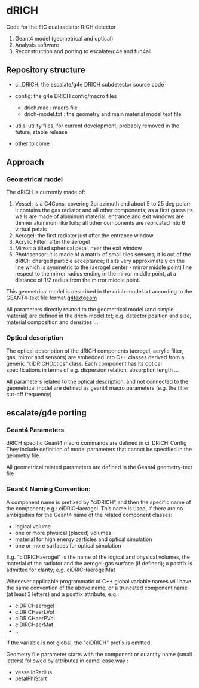 # dRICH

Code for the EIC dual radiator RICH detector
1. Geant4 model (geometrical and optical)
1. Analysis software
1. Reconstruction
and porting to escalate/g4e and fun4all

## Repository structure

* ci_DRICH: the escalate/g4e DRICH subdetector source code

* config: the g4e DRICH config/macro files
  * drich.mac : macro file
  * drich-model.txt : the geometry and main material model text file

* utils: utility files, for current development; probably removed in the future, stable release

* other to come

## Approach

### Geometrical model

The dRICH is currently made of:
1. Vessel: is a G4Cons, covering 2pi azimuth and about 5 to 25 deg polar; 
   it contains the gas radiator and all other components; as a first guess its walls are made of aluminum material, 
   entrance and exit windows are thinner aluminum like foils; all other components are replicated into 6 virtual petals
1. Aerogel: the first radiator just after the entrance window
1. Acrylic Filter: after the aerogel
1. Mirror: a tilted spherical petal, near the exit window
1. Photosensor: it is made of a matrix of small tiles sensors; it is out of the dRICH charged particle acceptance; 
   it sits very approximately on the line which is symmetric to the (aerogel center - mirror middle point) line respect to the mirror radius ending in the mirror middle point, at a distance of 1/2 radius from the mirror middle point.

This geometrical model is described in the drich-model.txt according to the GEANT4-text file format [g4textgeom](https://geant4.web.cern.ch/sites/geant4.web.cern.ch/files/geant4/collaboration/working_groups/geometry/docs/textgeom/textgeom.pdf)

All parameters directly related to the geometrical model (and simple material) are defined in the drich-model.txt; e.g. detector position and size, material composition and densities ...

### Optical description

The optical description of the dRICH components (aerogel, acrylic filter, gas, mirror and sensors) are embedded into C++ classes derived from a generic "ciDRICHOptics" class. Each component has its optical specifications in terms of e.g. dispersion relation, absorption length ...

All parameters related to the optical description, and not connected to the geometrical model are defined as geant4 macro parameters (e.g. the filter cut-off frequency)

## escalate/g4e porting

### Geant4 Parameters

dRICH specific Geant4 macro commands are defined in ci_DRICH_Config
They include definition of model parameters that cannot be specified in the geometry file.

All geometrical related parameters are defined in the Geant4 geometry-text file

### Geant4 Naming Convention:

A component name is prefixed by "ciDRICH" and then the specific name of the component; e.g.: ciDRICHaerogel.
This name is used, if there are no ambiguities for the Geant4 name of the related component classes:
* logical volume
* one or more physical (placed) volumes
* material for high energy particles and optical simulation
* one or more surfaces for optical simulation

E.g. "ciDRICHaerogel" is the name of the logical and physical volumes, the material of the radiator and the aerogel-gas surface (if defined); a postfix is admitted for clarity; e.g. ciDRICHaerogelMat

Whenever applicable programmatic of C++ global variable names will have the same convention of the above name; or a truncated component name (at least 3 letters) and a postfix attribute; e.g.:

* ciDRICHaerogel
* ciDRICHaerLVol
* ciDRICHaerPVol
* ciDIRCHaerMat
* ...

if the variable is not global, the "ciDRICH" prefix is omitted.

Geometry file parameter starts with the component or quantity name (small letters) followed by attributes in camel case way :

* vesselInRadius
* petalPhiStart
